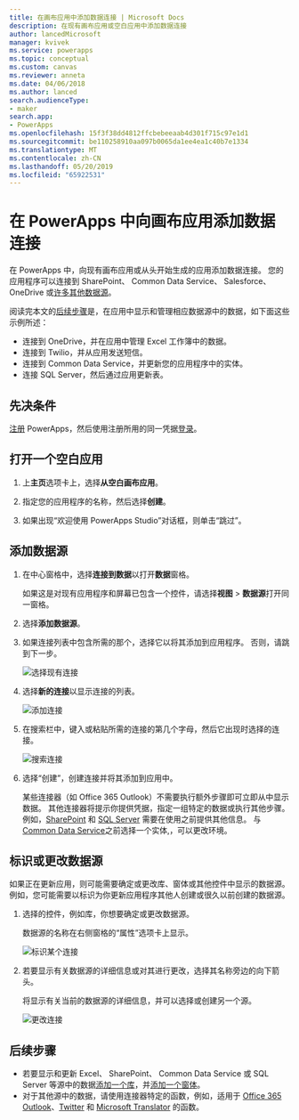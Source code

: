 ```yaml
---
title: 在画布应用中添加数据连接 | Microsoft Docs
description: 在现有画布应用或空白应用中添加数据连接
author: lancedMicrosoft
manager: kvivek
ms.service: powerapps
ms.topic: conceptual
ms.custom: canvas
ms.reviewer: anneta
ms.date: 04/06/2018
ms.author: lanced
search.audienceType:
- maker
search.app:
- PowerApps
ms.openlocfilehash: 15f3f38dd4812ffcbebeeaab4d301f715c97e1d1
ms.sourcegitcommit: be110258910aa097b0065da1ee4ea1c40b7e1334
ms.translationtype: MT
ms.contentlocale: zh-CN
ms.lasthandoff: 05/20/2019
ms.locfileid: "65922531"
---
```

# <a name="add-a-data-connection-to-a-canvas-app-in-powerapps"></a>在 PowerApps 中向画布应用添加数据连接

在 PowerApps 中，向现有画布应用或从头开始生成的应用添加数据连接。 您的应用程序可以连接到 SharePoint、 Common Data Service、 Salesforce、 OneDrive 或[许多其他数据源](connections-list.md)。

阅读完本文的[后续步骤](#next-steps)是，在应用中显示和管理相应数据源中的数据，如下面这些示例所述：

* 连接到 OneDrive，并在应用中管理 Excel 工作簿中的数据。
* 连接到 Twilio，并从应用发送短信。
* 连接到 Common Data Service，并更新您的应用程序中的实体。
* 连接 SQL Server，然后通过应用更新表。

## <a name="prerequisites"></a>先决条件

[注册](../signup-for-powerapps.md) PowerApps，然后使用注册所用的同一凭据[登录](http://web.powerapps.com?utm_source=padocs&utm_medium=linkinadoc&utm_campaign=referralsfromdoc)。

## <a name="open-a-blank-app"></a>打开一个空白应用

1. 上**主页**选项卡上，选择**从空白画布应用**。

1. 指定您的应用程序的名称，然后选择**创建**。

1. 如果出现“欢迎使用 PowerApps Studio”对话框，则单击“跳过”。

## <a name="add-data-source"></a>添加数据源

1. 在中心窗格中，选择**连接到数据**以打开**数据**窗格。

    如果这是对现有应用程序和屏幕已包含一个控件，请选择**视图** > **数据源**打开同一窗格。

1. 选择**添加数据源**。

1. 如果连接列表中包含所需的那个，选择它以将其添加到应用程序。 否则，请跳到下一步。

    ![选择现有连接](./media/add-data-connection/choose-existing-connection.png)

1. 选择**新的连接**以显示连接的列表。

    ![添加连接](./media/add-data-connection/add-connection.png)

1. 在搜索栏中，键入或粘贴所需的连接的第几个字母，然后它出现时选择的连接。

    ![搜索连接](./media/add-data-connection/search-connections.png)

1. 选择“创建”，创建连接并将其添加到应用中。

    某些连接器（如 Office 365 Outlook）不需要执行额外步骤即可立即从中显示数据。 其他连接器将提示你提供凭据，指定一组特定的数据或执行其他步骤。 例如，[SharePoint](connections/connection-sharepoint-online.md) 和 [SQL Server](connections/connection-azure-sqldatabase.md) 需要在使用之前提供其他信息。 与[Common Data Service](connections/connection-common-data-service.md)之前选择一个实体,，可以更改环境。

## <a name="identify-or-change-a-data-source"></a>标识或更改数据源
如果正在更新应用，则可能需要确定或更改库、窗体或其他控件中显示的数据源。 例如，您可能需要以标识为你更新应用程序其他人创建或很久以前创建的数据源。

1. 选择的控件，例如库，你想要确定或更改数据源。

    数据源的名称在右侧窗格的“属性”选项卡上显示。

    ![标识某个连接](./media/add-data-connection/identify-connection.png)

1. 若要显示有关数据源的详细信息或对其进行更改，选择其名称旁边的向下箭头。

    将显示有关当前的数据源的详细信息，并可以选择或创建另一个源。

    ![更改连接](./media/add-data-connection/change-connection.png)

## <a name="next-steps"></a>后续步骤

* 若要显示和更新 Excel、 SharePoint、 Common Data Service 或 SQL Server 等源中的数据[添加一个库](add-gallery.md)，并[添加一个窗体](add-form.md)。
* 对于其他源中的数据，请使用连接器特定的函数，例如，适用于 [Office 365 Outlook](connections/connection-office365-outlook.md)、[Twitter](connections/connection-twitter.md) 和 [Microsoft Translator](connections/connection-microsoft-translator.md) 的函数。
